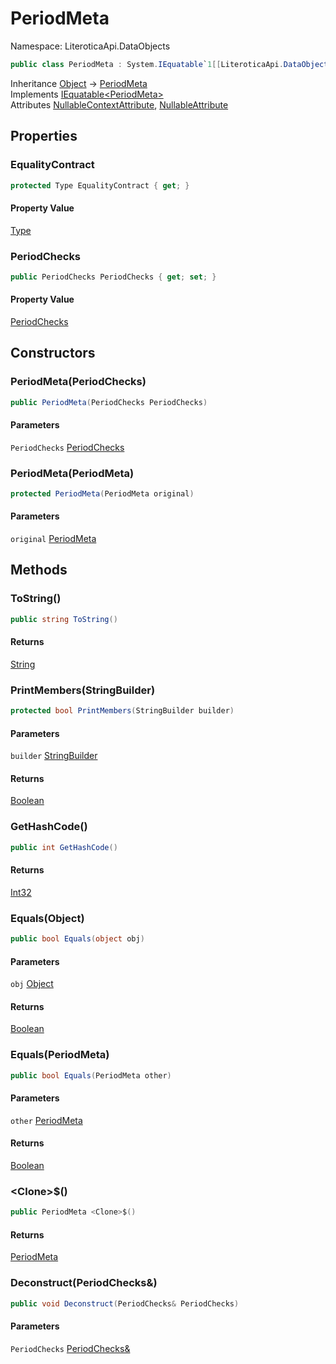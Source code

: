 # PeriodMeta

Namespace: LiteroticaApi.DataObjects

```csharp
public class PeriodMeta : System.IEquatable`1[[LiteroticaApi.DataObjects.PeriodMeta, LiteroticaApi, Version=1.0.0.0, Culture=neutral, PublicKeyToken=null]]
```

Inheritance [Object](https://docs.microsoft.com/en-us/dotnet/api/system.object) → [PeriodMeta](./literoticaapi/dataobjects/periodmeta.md)<br>
Implements [IEquatable&lt;PeriodMeta&gt;](https://docs.microsoft.com/en-us/dotnet/api/system.iequatable-1)<br>
Attributes [NullableContextAttribute](./system/runtime/compilerservices/nullablecontextattribute.md), [NullableAttribute](./system/runtime/compilerservices/nullableattribute.md)

## Properties

### **EqualityContract**

```csharp
protected Type EqualityContract { get; }
```

#### Property Value

[Type](https://docs.microsoft.com/en-us/dotnet/api/system.type)<br>

### **PeriodChecks**

```csharp
public PeriodChecks PeriodChecks { get; set; }
```

#### Property Value

[PeriodChecks](./literoticaapi/dataobjects/periodchecks.md)<br>

## Constructors

### **PeriodMeta(PeriodChecks)**

```csharp
public PeriodMeta(PeriodChecks PeriodChecks)
```

#### Parameters

`PeriodChecks` [PeriodChecks](./literoticaapi/dataobjects/periodchecks.md)<br>

### **PeriodMeta(PeriodMeta)**

```csharp
protected PeriodMeta(PeriodMeta original)
```

#### Parameters

`original` [PeriodMeta](./literoticaapi/dataobjects/periodmeta.md)<br>

## Methods

### **ToString()**

```csharp
public string ToString()
```

#### Returns

[String](https://docs.microsoft.com/en-us/dotnet/api/system.string)<br>

### **PrintMembers(StringBuilder)**

```csharp
protected bool PrintMembers(StringBuilder builder)
```

#### Parameters

`builder` [StringBuilder](https://docs.microsoft.com/en-us/dotnet/api/system.text.stringbuilder)<br>

#### Returns

[Boolean](https://docs.microsoft.com/en-us/dotnet/api/system.boolean)<br>

### **GetHashCode()**

```csharp
public int GetHashCode()
```

#### Returns

[Int32](https://docs.microsoft.com/en-us/dotnet/api/system.int32)<br>

### **Equals(Object)**

```csharp
public bool Equals(object obj)
```

#### Parameters

`obj` [Object](https://docs.microsoft.com/en-us/dotnet/api/system.object)<br>

#### Returns

[Boolean](https://docs.microsoft.com/en-us/dotnet/api/system.boolean)<br>

### **Equals(PeriodMeta)**

```csharp
public bool Equals(PeriodMeta other)
```

#### Parameters

`other` [PeriodMeta](./literoticaapi/dataobjects/periodmeta.md)<br>

#### Returns

[Boolean](https://docs.microsoft.com/en-us/dotnet/api/system.boolean)<br>

### **&lt;Clone&gt;$()**

```csharp
public PeriodMeta <Clone>$()
```

#### Returns

[PeriodMeta](./literoticaapi/dataobjects/periodmeta.md)<br>

### **Deconstruct(PeriodChecks&)**

```csharp
public void Deconstruct(PeriodChecks& PeriodChecks)
```

#### Parameters

`PeriodChecks` [PeriodChecks&](./literoticaapi/dataobjects/periodchecks&.md)<br>
